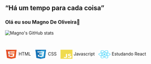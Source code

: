 ## “Há um tempo para cada coisa”
### Olá eu  sou  Magno De Oliveira👋


![Magno's GitHub stats](https://github-readme-stats.vercel.app/api?username=magnoolivee&show_icons=true&theme=transparent)


##

<div style="display: inline_block"><br>
<img align="center" alt="Magno-HTML" height="30" width="40" src="https://raw.githubusercontent.com/devicons/devicon/master/icons/html5/html5-original.svg"> HTML &nbsp;
<img align="center" alt="Magno-CSS" height="30" width="40" src="https://raw.githubusercontent.com/devicons/devicon/master/icons/css3/css3-original.svg"> CSS &nbsp;
<img align="center" alt="Magno-Js" height="30" width="40" src="https://raw.githubusercontent.com/devicons/devicon/master/icons/javascript/javascript-plain.svg"> Javascript &nbsp;
<img align="center" alt="Magno-React" height="30" width="40" src="https://raw.githubusercontent.com/devicons/devicon/master/icons/react/react-original.svg"> Estudando  React &nbsp;
 <div> 

